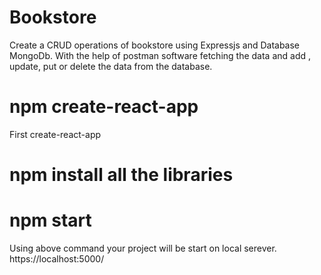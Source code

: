 # Bookstore
Create a CRUD operations of bookstore using Expressjs and Database MongoDb. With the help of postman software fetching the data and add , update, put or delete the data from the database.
# npm create-react-app
First create-react-app
# npm install all the libraries
# npm start 
Using above command your project will be start on local serever.
https://localhost:5000/
